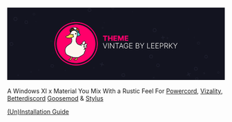 ![picture](./assets/vizality-theme-banner.png)

A Windows XI x Material You Mix With a Rustic Feel For [Powercord](https://powercord.dev), [Vizality](https://vizality.com/), [Betterdiscord](https://betterdiscord.app/) [Goosemod](https://goosemod.com/) & [Stylus](https://chrome.google.com/webstore/detail/stylus/clngdbkpkpeebahjckkjfobafhncgmne?hl=en-GB) 

[(Un)Installation Guide](https://github.com/leeprky/vintage/blob/main/installation.md)
